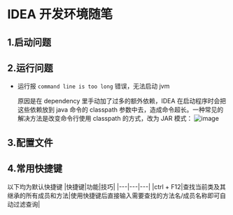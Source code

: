 # IDEA 开发环境随笔
## 1.启动问题
## 2.运行问题
- 运行报 `command line is too long` 错误，无法启动 jvm

  原因是在 dependency 里手动加了过多的额外依赖，IDEA 在启动程序时会把这些依赖放到 java 命令的 classpath 参数中去，造成命令超长。一种常见的解决方法是改变命令行使用 classpath 的方式，改为 JAR 模式：
  ![image](https://user-images.githubusercontent.com/19852729/128659506-5d04205f-043c-4add-b179-35c951e157f6.png)

  
## 3.配置文件
## 4.常用快捷键
以下均为默认快捷键
|快捷键|功能|技巧|
|---|---|---|
|ctrl + F12|查找当前类及其继承的所有成员和方法|使用快捷键后直接输入需要查找的方法名/成员名称即可自动过滤查询|

